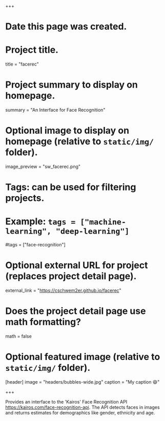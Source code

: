 +++
# Date this page was created.

# Project title.
title = "facerec"

# Project summary to display on homepage.
summary = "An Interface for Face Recognition"

# Optional image to display on homepage (relative to `static/img/` folder).
image_preview = "sw_facerec.png"

# Tags: can be used for filtering projects.
# Example: `tags = ["machine-learning", "deep-learning"]`
#tags = ["face-recognition"]

# Optional external URL for project (replaces project detail page).
external_link = "https://cschwem2er.github.io/facerec"

# Does the project detail page use math formatting?
math = false

# Optional featured image (relative to `static/img/` folder).
[header]
image = "headers/bubbles-wide.jpg"
caption = "My caption :smile:"

+++

Provides an interface to the 'Kairos' Face Recognition API <https://kairos.com/face-recognition-api>. The API detects faces in images and returns estimates for demographics like gender, ethnicity and age.

